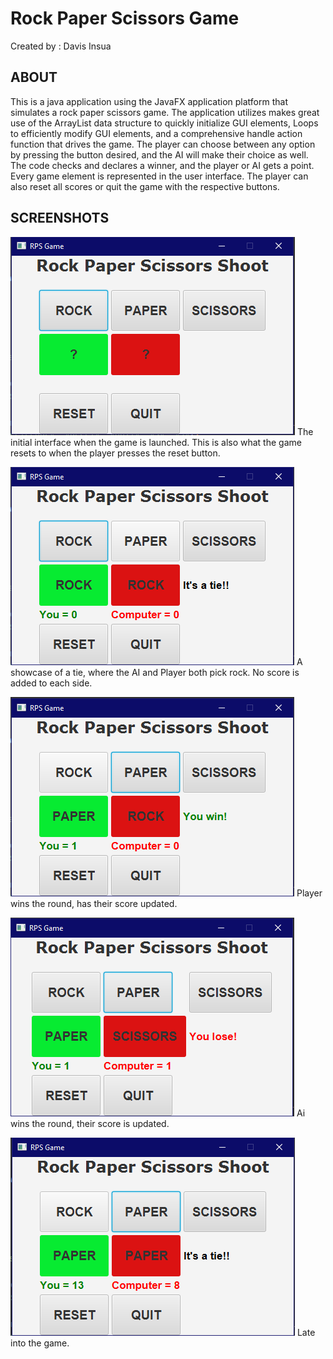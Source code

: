 Rock Paper Scissors Game
========================
Created by : Davis Insua

ABOUT 
----------------

This is a java application using the JavaFX application platform that simulates a rock paper scissors game. The application utilizes makes great use of the ArrayList data structure to quickly initialize GUI elements, Loops to efficiently modify GUI elements, and a comprehensive handle action function that drives the game. The player can choose between any option by pressing the button desired, and the AI will make their choice as well. The code checks and declares a winner, and the player or AI gets a point. Every game element is represented in the user interface. The player can also reset all scores or quit the game with the respective buttons.

SCREENSHOTS  
--------------

![](screens/s1.PNG)
The initial interface when the game is launched. This is also what the game resets to when the player presses the reset button.

![](screens/s2.PNG)
A showcase of a tie, where the AI and Player both pick rock. No score is added to each side.

![](screens/s3.PNG)
Player wins the round, has their score updated.

![](screens/s4.PNG)
Ai wins the round, their score is updated.

![](screens/s5.PNG)
Late into the game.
